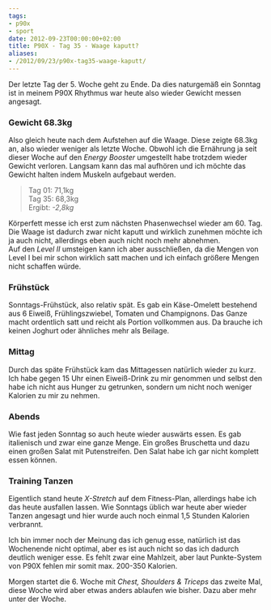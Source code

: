 ```yaml
---
tags:
- p90x
- sport
date: 2012-09-23T00:00:00+02:00
title: P90X - Tag 35 - Waage kaputt?
aliases:
- /2012/09/23/p90x-tag35-waage-kaputt/
---
```


Der letzte Tag der 5. Woche geht zu Ende. Da dies naturgemäß ein Sonntag ist in meinem P90X Rhythmus war heute also wieder Gewicht messen angesagt.

### Gewicht 68.3kg
Also gleich heute nach dem Aufstehen auf die Waage. Diese zeigte 68.3kg an, also wieder weniger als letzte Woche. Obwohl ich die Ernährung ja seit dieser Woche auf den _Energy Booster_ umgestellt habe trotzdem wieder Gewicht verloren. Langsam kann das mal aufhören und ich möchte das Gewicht halten indem Muskeln aufgebaut werden.

> Tag 01: 71,1kg   
> Tag 35: 68,3kg   
> Ergibt: _-2,8kg_

Körperfett messe ich erst zum nächsten Phasenwechsel wieder am 60. Tag. Die Waage ist dadurch zwar nicht kaputt und wirklich zunehmen möchte ich ja auch nicht, allerdings eben auch nicht noch mehr abnehmen.   
Auf den _Level II_ umsteigen kann ich aber ausschließen, da die Mengen von Level I bei mir schon wirklich satt machen und ich einfach größere Mengen nicht schaffen würde.

### Frühstück
Sonntags-Frühstück, also relativ spät. Es gab ein Käse-Omelett bestehend aus 6 Eiweiß, Frühlingszwiebel, Tomaten und Champignons. Das Ganze macht ordentlich satt und reicht als Portion vollkommen aus. Da brauche ich keinen Joghurt oder ähnliches mehr als Beilage.

### Mittag
Durch das späte Frühstück kam das Mittagessen natürlich wieder zu kurz. Ich habe gegen 15 Uhr einen Eiweiß-Drink zu mir genommen und selbst den habe ich nicht aus Hunger zu getrunken, sondern um nicht noch weniger Kalorien zu mir zu nehmen.

### Abends
Wie fast jeden Sonntag so auch heute wieder auswärts essen. Es gab italienisch und zwar eine ganze Menge. Ein großes Bruschetta und dazu einen großen Salat mit Putenstreifen. Den Salat habe ich gar nicht komplett essen können.

### Training Tanzen
Eigentlich stand heute _X-Stretch_ auf dem Fitness-Plan, allerdings habe ich das heute ausfallen lassen. Wie Sonntags üblich war heute aber wieder Tanzen angesagt und hier wurde auch noch einmal 1,5 Stunden Kalorien verbrannt.

Ich bin immer noch der Meinung das ich genug esse, natürlich ist das Wochenende nicht optimal, aber es ist auch nicht so das ich dadurch deutlich weniger esse. Es fehlt zwar eine Mahlzeit, aber laut Punkte-System von P90X fehlen mir somit max. 200-350 Kalorien.

Morgen startet die 6. Woche mit _Chest, Shoulders & Triceps_ das zweite Mal, diese Woche wird aber etwas anders ablaufen wie bisher. Dazu aber mehr unter der Woche.
